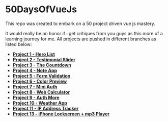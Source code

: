 # 50DaysOfVueJs

This repo was created to embark on a 50 project driven vue js mastery.

It would really be an honor if i get critiques from you guys as this more of a learning journey for me. All projects are pushed in different branches as listed below:

- **[Project 1 - Hero List](https://github.com/dev-charles15531/50DaysOfVueJs/tree/project1)**
- **[Project 2 - Testimonial Slider](https://github.com/dev-charles15531/50DaysOfVueJs/tree/project2)**
- **[Project 3 - The Countdown](https://github.com/dev-charles15531/50DaysOfVueJs/tree/project3)**
- **[Project 4 - Note App](https://github.com/dev-charles15531/50DaysOfVueJs/tree/project4)**
- **[Project 5 - Form Validation](https://github.com/dev-charles15531/50DaysOfVueJs/tree/project5)**
- **[Project 6 - Color Preview](https://github.com/dev-charles15531/50DaysOfVueJs/tree/project6)**
- **[Project 7 - Mini Auth](https://github.com/dev-charles15531/50DaysOfVueJs/tree/project7)**
- **[Project 8 - Web Calculator](https://github.com/dev-charles15531/50DaysOfVueJs/tree/project8)**
- **[Project 9 - Auth More](https://github.com/dev-charles15531/50DaysOfVueJs/tree/project9)**
- **[Project 10 - Weather App](https://github.com/dev-charles15531/50DaysOfVueJs/tree/project10)**
- **[Project 11 - IP Address Tracker](https://github.com/dev-charles15531/50DaysOfVueJs/tree/project11)**
- **[Project 13 - iPhone Lockscreen + mp3 Player](https://github.com/dev-charles15531/50DaysOfVueJs/tree/project13)**

